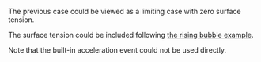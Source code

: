 The previous case could be viewed as a limiting case with zero surface tension. 

The surface tension could be included following [the rising bubble example](http://basilisk.fr/src/examples/bubble.c).

Note that the built-in acceleration event could not be used directly.
